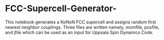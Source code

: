 # FCC-Supercell-Generator-
This notebook generates a NxNxN FCC supercell and assigns random first nearest neighbor couplings. Three files are written 
namely, momfile, posfile, and jfile which can be used as an input for Uppsala Spin Dynamics Code.
